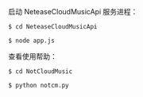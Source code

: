 启动 NeteaseCloudMusicApi 服务进程：

```shell
$ cd NeteaseCloudMusicApi

$ node app.js
```

查看使用帮助：

```shell
$ cd NotCloudMusic

$ python notcm.py
```
